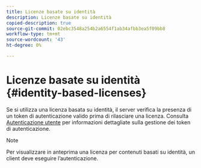 ```yaml
---
title: Licenze basate su identità
description: Licenze basate su identità
copied-description: true
source-git-commit: 02ebc3548a254b2a6554f1ab34afbb3ea5f09bb8
workflow-type: tm+mt
source-wordcount: '43'
ht-degree: 0%

---
```


# Licenze basate su identità {#identity-based-licenses}

Se si utilizza una licenza basata su identità, il server verifica la presenza di un token di autenticazione valido prima di rilasciare una licenza. Consulta [Autenticazione utente](../../../aaxs-protecting-content/content-introduction/content-usage-rules/content-authentication/content-user-authentication.md) per informazioni dettagliate sulla gestione dei token di autenticazione.

>[!NOTE]
>
>Per visualizzare in anteprima una licenza per contenuti basati su identità, un client deve eseguire l’autenticazione.
